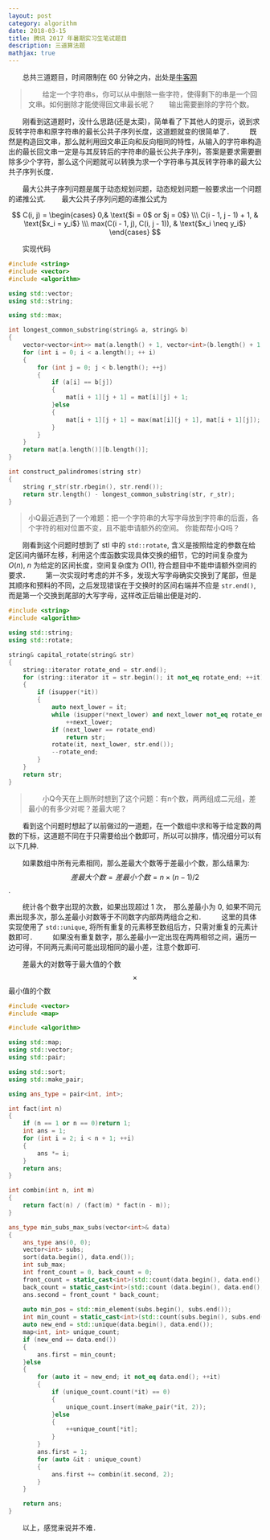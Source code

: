 ```yaml
---
layout: post
category: algorithm
date: 2018-03-15
title: 腾讯 2017 年暑期实习生笔试题目
description: 三道算法题
mathjax: true
---
```


　　总共三道题目，时间限制在 60 分钟之内，出处是[牛客网](https://www.nowcoder.com/7171303)

>　　给定一个字符串s，你可以从中删除一些字符，使得剩下的串是一个回文串。如何删除才能使得回文串最长呢？　　输出需要删除的字符个数。

　　刚看到这道题时，没什么思路(还是太菜)，简单看了下其他人的提示，说到求反转字符串和原字符串的最长公共子序列长度，这道题就变的很简单了．
　　既然是构造回文串，那么就利用回文串正向和反向相同的特性，从输入的字符串构造出的最长回文串一定是与其反转后的字符串的最长公共子序列，答案是要求需要删除多少个字符，那么这个问题就可以转换为求一个字符串与其反转字符串的最大公共子序列长度．

　　最大公共子序列问题是属于动态规划问题，动态规划问题一般要求出一个问题的递推公式.
　　最大公共子序列问题的递推公式为

$$
C(i, j) =
\begin{cases}
0,& \text{$i = 0$ or $j = 0$} \\\
C(i - 1, j - 1) + 1, & \text{$x_i = y_i$} \\\
max(C(i - 1, j), C(i, j - 1)), & \text{$x_i \neq y_i$}
\end{cases}
$$

　　实现代码

```C++
#include <string>
#include <vector>
#include <algorithm>

using std::vector;
using std::string;

using std::max;

int longest_common_substring(string& a, string& b)
{
    vector<vector<int>> mat(a.length() + 1, vector<int>(b.length() + 1, 0));
    for (int i = 0; i < a.length(); ++ i)
    {
        for (int j = 0; j < b.length(); ++j)
        {
            if (a[i] == b[j])
            {
                mat[i + 1][j + 1] = mat[i][j] + 1;
            }else
            {
                mat[i + 1][j + 1] = max(mat[i][j + 1], mat[i + 1][j]);
            }
        }
    }
    return mat[a.length()][b.length()];
}

int construct_palindromes(string str)
{
    string r_str(str.rbegin(), str.rend());
    return str.length() - longest_common_substring(str, r_str);
}
```

> 小Q最近遇到了一个难题：把一个字符串的大写字母放到字符串的后面，各个字符的相对位置不变，且不能申请额外的空间。 
> 你能帮帮小Q吗？

　　刚看到这个问题时想到了 stl 中的 `std::rotate`, 含义是按照给定的参数在给定区间内循环左移，利用这个库函数实现具体交换的细节，它的时间复杂度为 $O(n)$, $n$ 为给定的区间长度，空间复杂度为 $O(1)$, 符合题目中不能申请额外空间的要求．
　　第一次实现时考虑的并不多，发现大写字母确实交换到了尾部，但是其顺序和预料的不同，之后发现错误在于交换时的区间右端并不应是 `str.end()`, 而是第一个交换到尾部的大写字母，这样改正后输出便是对的．

```C++
#include <string>
#include <algorithm>

using std::string;
using std::rotate;

string& capital_rotate(string& str)
{
    string::iterator rotate_end = str.end();
    for (string::iterator it = str.begin(); it not_eq rotate_end; ++it)
    {
        if (isupper(*it))
        {
            auto next_lower = it;
            while (isupper(*next_lower) and next_lower not_eq rotate_end)
                ++next_lower;
            if (next_lower == rotate_end)
                return str;
            rotate(it, next_lower, str.end());
            --rotate_end;
        }
    }
    return str;
}
```

> 　　小Q今天在上厕所时想到了这个问题：有n个数，两两组成二元组，差最小的有多少对呢？差最大呢？

　　看到这个问题时想起了以前做过的一道题，在一个数组中求和等于给定数的两数的下标，这道题不同在于只需要给出个数即可，所以可以排序，情况细分可以有以下几种.

　　如果数组中所有元素相同，那么差最大个数等于差最小个数，那么结果为: $$差最大个数 = 差最小个数 = n \times (n - 1) / 2$$.

　　统计各个数字出现的次数，如果出现超过 1 次，　那么差最小为 0, 如果不同元素出现多次，那么差最小对数等于不同数字内部两两组合之和．
　　这里的具体实现使用了 `std::unique`, 将所有重复的元素移至数组后方，只需对重复的元素计数即可．
　　如果没有重复数字，那么差最小一定出现在两两相邻之间，遍历一边可得，不同两元素间可能出现相同的最小差，注意个数即可.

　　差最大的对数等于最大值的个数$$\times$$最小值的个数

```C++
#include <vector>
#include <map>

#include <algorithm>

using std::map;
using std::vector;
using std::pair;

using std::sort;
using std::make_pair;

using ans_type = pair<int, int>;

int fact(int n)
{
    if (n == 1 or n == 0)return 1;
    int ans = 1;
    for (int i = 2; i < n + 1; ++i)
    {
        ans *= i;
    }
    return ans;
}

int combin(int n, int m)
{
    return fact(n) / (fact(m) * fact(n - m));
}

ans_type min_subs_max_subs(vector<int>& data)
{
    ans_type ans(0, 0);
    vector<int> subs;
    sort(data.begin(), data.end());
    int sub_max;
    int front_count = 0, back_count = 0;
    front_count = static_cast<int>(std::count(data.begin(), data.end(), data.front()));
    back_count = static_cast<int>(std::count (data.begin(), data.end(), data.back()));
    ans.second = front_count * back_count;
    
    auto min_pos = std::min_element(subs.begin(), subs.end());
    int min_count = static_cast<int>(std::count(subs.begin(), subs.end(), *min_pos));
    auto new_end = std::unique(data.begin(), data.end());
    map<int, int> unique_count;
    if (new_end == data.end())
    {
        ans.first = min_count;
    }else
    {
        for (auto it = new_end; it not_eq data.end(); ++it)
        {
            if (unique_count.count(*it) == 0)
            {
                unique_count.insert(make_pair(*it, 2));
            }else
            {
                ++unique_count[*it];
            }
        }
        ans.first = 1;
        for (auto &it : unique_count)
        {
            ans.first += combin(it.second, 2);
        }
    }

    return ans;
}
```

　　以上，感觉来说并不难．

<!--
> 　　他真诚地错把自己的肉欲当作浪漫的恋情，错把自己的优柔寡断视为艺术家的气质，还错把自己的无所事事看成哲人的超然物外．他心智平庸，却孜孜追求高尚娴雅，因而从他眼睛望去，所有的事物都蒙上一层感伤的金色雾纱，轮廓模糊不清，结果就显得比实际的形象大些．
-->
